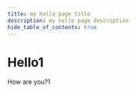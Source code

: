 ```yaml
---
title: my hello page title
description: my hello page description
hide_table_of_contents: true
---
```


# Hello1

How are you?1